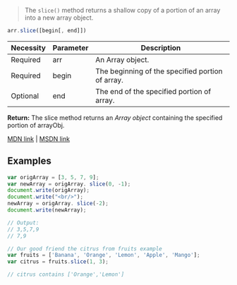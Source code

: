 > The `slice()` method returns a shallow copy of a portion of an array into a new array object.

```js
arr.slice([begin[, end]])
```

| Necessity | Parameter | Description                                                          |
|-------------------|-----------|----------------------------------------------------------------------|
| Required          | arr  | An Array object. |
| Required          | begin    | The beginning of the specified portion of array.                     |
| Optional          | end  | The end of the specified portion of array. |

**Return:** The slice method returns an *Array object* containing the specified portion of arrayObj.

[MDN link](https://developer.mozilla.org/en-US/docs/Web/JavaScript/Reference/Global_Objects/Array/slice) | [MSDN link](https://msdn.microsoft.com/library/tkcsy6fe%28v=vs.94%29.aspx?f=255&MSPPError=-2147217396)

## Examples
```js
var origArray = [3, 5, 7, 9];
var newArray = origArray. slice(0, -1);
document.write(origArray);
document.write("<br/>");
newArray = origArray. slice(-2);
document.write(newArray);

// Output:
// 3,5,7,9
// 7,9
```

```js
// Our good friend the citrus from fruits example
var fruits = ['Banana', 'Orange', 'Lemon', 'Apple', 'Mango'];
var citrus = fruits.slice(1, 3);

// citrus contains ['Orange','Lemon']
```
